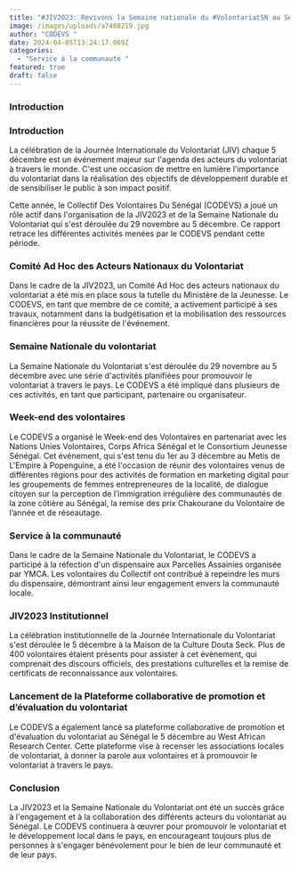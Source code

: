 ```yaml
---
title: "#JIV2023: Revivons la Semaine nationale du #VolontariatSN au Sénégal "
image: /images/uploads/a7408219.jpg
author: "CODEVS "
date: 2024-04-05T13:24:17.069Z
categories:
  - "Service à la communauté "
featured: true
draft: false
---
```


### Introduction
### Introduction

La célébration de la Journée Internationale du Volontariat (JIV) chaque 5 décembre est un événement majeur sur l'agenda des acteurs du volontariat à travers le monde. C'est une occasion de mettre en lumière l'importance du volontariat dans la réalisation des objectifs de développement durable et de sensibiliser le public à son impact positif.

Cette année, le Collectif Des Volontaires Du Sénégal (CODEVS) a joué un rôle actif dans l'organisation de la JIV2023 et de la Semaine Nationale du Volontariat qui s'est déroulée du 29 novembre au 5 décembre. Ce rapport retrace les différentes activités menées par le CODEVS pendant cette période.


### Comité Ad Hoc des Acteurs Nationaux du Volontariat 

Dans le cadre de la JIV2023, un Comité Ad Hoc des acteurs nationaux du volontariat a été mis en place sous la tutelle du Ministère de la Jeunesse. Le CODEVS, en tant que membre de ce comité, a activement participé à ses travaux, notamment dans la budgétisation et la mobilisation des ressources financières pour la réussite de l'événement.

### Semaine Nationale du volontariat

La Semaine Nationale du Volontariat s'est déroulée du 29 novembre au 5 décembre avec une série d'activités planifiées pour promouvoir le volontariat à travers le pays. Le CODEVS a été impliqué dans plusieurs de ces activités, en tant que participant, partenaire ou organisateur.

### Week-end des volontaires

Le CODEVS a organisé le Week-end des Volontaires en partenariat avec les Nations Unies Volontaires, Corps Africa Sénégal et le Consortium Jeunesse Sénégal. Cet événement, qui s'est tenu du 1er au 3 décembre au Metis de L'Empire à Popenguine, a été l'occasion de réunir des volontaires venus de différentes régions pour des activités de formation en marketing digital pour les groupements de femmes entrepreneures de la localité, de dialogue citoyen sur la perception de l’immigration irrégulière des communautés de la zone côtière au Sénégal, la remise des prix Chakourane du Volontaire de l’année et de réseautage.

### Service à la communauté

Dans le cadre de la Semaine Nationale du Volontariat, le CODEVS a participé à la réfection d'un dispensaire aux Parcelles Assainies organisée par YMCA. Les volontaires du Collectif ont contribué à repeindre les murs du dispensaire, démontrant ainsi leur engagement envers la communauté locale.

### JIV2023 Institutionnel

La célébration institutionnelle de la Journée Internationale du Volontariat s'est déroulée le 5 décembre à la Maison de la Culture Douta Seck. Plus de 400 volontaires étaient présents pour assister à cet événement, qui comprenait des discours officiels, des prestations culturelles et la remise de certificats de reconnaissance aux volontaires.

### Lancement de la Plateforme collaborative de promotion et d’évaluation du volontariat

Le CODEVS a également lancé sa plateforme collaborative de promotion et d'évaluation du volontariat au Sénégal le 5 décembre au West African Research Center. Cette plateforme vise à recenser les associations locales de volontariat, à donner la parole aux volontaires et à promouvoir le volontariat à travers le pays.

### Conclusion

La JIV2023 et la Semaine Nationale du Volontariat ont été un succès grâce à l'engagement et à la collaboration des différents acteurs du volontariat au Sénégal. Le CODEVS continuera à œuvrer pour promouvoir le volontariat et le développement local dans le pays, en encourageant toujours plus de personnes à s'engager bénévolement pour le bien de leur communauté et de leur pays.
